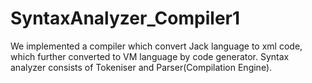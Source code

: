 # SyntaxAnalyzer_Compiler1
We implemented a compiler which convert Jack language to xml code, which further converted to VM language by code generator.
Syntax analyzer consists of Tokeniser and Parser(Compilation Engine).
